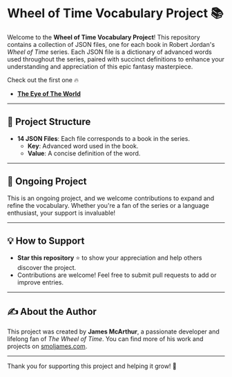 # Wheel of Time Vocabulary Project 📚

Welcome to the **Wheel of Time Vocabulary Project**! This repository contains a collection of JSON files, one for each book in Robert Jordan's *Wheel of Time* series. Each JSON file is a dictionary of advanced words used throughout the series, paired with succinct definitions to enhance your understanding and appreciation of this epic fantasy masterpiece.

Check out the first one 🔥

* **[The Eye of The World](https://github.com/jamezmca/wheel-of-time-vocab-list/blob/main/1_the_eye_of_the_word.json)**

---

## 📂 Project Structure

- **14 JSON Files**: Each file corresponds to a book in the series.  
  - **Key**: Advanced word used in the book.  
  - **Value**: A concise definition of the word.

---

## 🌟 Ongoing Project

This is an ongoing project, and we welcome contributions to expand and refine the vocabulary. Whether you're a fan of the series or a language enthusiast, your support is invaluable!

---

## 💡 How to Support

- **Star this repository** ⭐ to show your appreciation and help others discover the project.  
- Contributions are welcome! Feel free to submit pull requests to add or improve entries.

---

## ✍️ About the Author

This project was created by **James McArthur**, a passionate developer and lifelong fan of *The Wheel of Time*. You can find more of his work and projects on [smoljames.com](https://www.smoljames.com).

---

Thank you for supporting this project and helping it grow! 🌟  